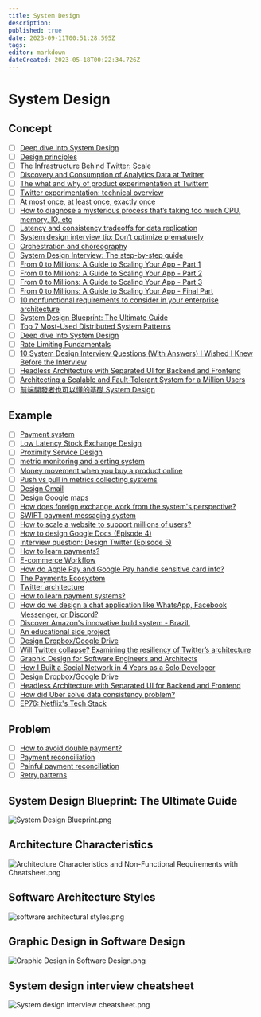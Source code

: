```yaml
---
title: System Design
description: 
published: true
date: 2023-09-11T00:51:28.595Z
tags: 
editor: markdown
dateCreated: 2023-05-18T00:22:34.726Z
---
```


# System Design
## Concept
- [ ] [Deep dive Into System Design](https://vishalrana9915.medium.com/deep-dive-into-system-design-d6b27525f208)
- [ ] [Design principles](https://blog.bytebytego.com/p/black-friday-flash-sale?utm_source=profile&utm_medium=reader2)
- [ ] [The Infrastructure Behind Twitter: Scale](https://blog.twitter.com/engineering/en_us/topics/infrastructure/2017/the-infrastructure-behind-twitter-scale)
- [ ] [Discovery and Consumption of Analytics Data at Twitter](https://blog.twitter.com/engineering/en_us/topics/insights/2016/discovery-and-consumption-of-analytics-data-at-twitter)
- [ ] [The what and why of product experimentation at Twittern](https://blog.twitter.com/engineering/en_us/a/2015/the-what-and-why-of-product-experimentation-at-twitter-0)
- [ ] [Twitter experimentation: technical overview](https://blog.twitter.com/engineering/en_us/a/2015/twitter-experimentation-technical-overview)
- [ ] [At most once, at least once, exactly once](https://blog.bytebytego.com/p/at-most-once-at-least-once-exactly?utm_source=profile&utm_medium=reader2)
- [ ] [How to diagnose a mysterious process that’s taking too much CPU, memory, IO, etc](https://blog.bytebytego.com/p/how-to-diagnose-a-mysterious-process?utm_source=profile&utm_medium=reader2)
- [ ] [Latency and consistency tradeoffs for data replication](https://blog.bytebytego.com/p/latency-and-consistency-tradeoffs?utm_source=profile&utm_medium=reader2)
- [ ] [System design interview tip: Don’t optimize prematurely](https://blog.bytebytego.com/p/system-design-interview-tip-dont?utm_source=profile&utm_medium=reader2)
- [ ] [Orchestration and choreography](https://blog.bytebytego.com/p/orchestration-and-choreography?utm_source=profile&utm_medium=reader2)
- [ ] [System Design Interview: The step-by-step guide](https://www.youtube.com/watch?v=i7twT3x5yv8)
- [ ] [From 0 to Millions: A Guide to Scaling Your App - Part 1](https://blog.bytebytego.com/p/from-0-to-millions-a-guide-to-scaling?utm_source=profile&utm_medium=reader2)
- [ ] [From 0 to Millions: A Guide to Scaling Your App - Part 2](https://blog.bytebytego.com/p/from-0-to-millions-a-guide-to-scaling-7b4?utm_source=profile&utm_medium=reader2)
- [ ] [From 0 to Millions: A Guide to Scaling Your App - Part 3](https://blog.bytebytego.com/p/from-0-to-millions-a-guide-to-scaling-b53?utm_source=profile&utm_medium=reader2)
- [ ] [From 0 to Millions: A Guide to Scaling Your App - Final Part](https://blog.bytebytego.com/p/from-0-to-millions-a-guide-to-scaling-47a?utm_source=profile&utm_medium=reader2)
- [ ] [10 nonfunctional requirements to consider in your enterprise architecture](https://www.redhat.com/architect/nonfunctional-requirements-architecture)
- [ ] [System Design Blueprint: The Ultimate Guide](https://blog.bytebytego.com/p/ep56-system-design-blueprint-the?utm_source=profile&utm_medium=reader2)
- [ ] [Top 7 Most-Used Distributed System Patterns](https://www.youtube.com/watch?v=nH4qjmP2KEE&ab_channel=ByteByteGo)
- [ ] [Deep dive Into System Design](https://vishalrana9915.medium.com/deep-dive-into-system-design-d6b27525f208)
- [ ] [Rate Limiting Fundamentals](https://blog.bytebytego.com/p/rate-limiting-fundamentals?utm_source=profile&utm_medium=reader2)
- [ ] [10 System Design Interview Questions (With Answers) I Wished I Knew Before the Interview](https://levelup.gitconnected.com/10-system-design-interview-questions-with-answers-i-wished-i-knew-before-the-interview-31dcfc3cddef)
- [ ] [Headless Architecture with Separated UI for Backend and Frontend](https://medium.com/design-microservices-architecture-with-patterns/headless-architecture-with-separated-ui-for-backend-and-frontend-f9789920e112)
- [ ] [Architecting a Scalable and Fault-Tolerant System for a Million Users](https://levelup.gitconnected.com/building-a-fault-tolerant-system-architecting-for-scalability-d56c5426d5db)
- [ ] [前端開發者也可以懂的基礎 System Design](https://medium.com/starbugs/%E5%89%8D%E7%AB%AF%E9%96%8B%E7%99%BC%E8%80%85%E4%B9%9F%E5%8F%AF%E4%BB%A5%E6%87%82%E7%9A%84%E5%9F%BA%E7%A4%8E-system-design-5468e0f43033)
## Example
- [ ] [Payment system](https://blog.bytebytego.com/p/payment-system?utm_source=profile&utm_medium=reader2)
- [ ] [Low Latency Stock Exchange Design](https://blog.bytebytego.com/p/low-latency-stock-exchange?utm_source=profile&utm_medium=reader2)
- [ ] [Proximity Service Design](https://blog.bytebytego.com/p/proximity-service?utm_source=profile&utm_medium=reader2)
- [ ] [metric monitoring and alerting system](https://blog.bytebytego.com/p/metric-monitoring?utm_source=profile&utm_medium=reader2)
- [ ] [Money movement when you buy a product online](https://blog.bytebytego.com/p/money-movement-when-you-buy-a-product?utm_source=profile&utm_medium=reader2)
- [ ] [Push vs pull in metrics collecting systems](https://blog.bytebytego.com/p/push-vs-pull-in-metrics-collecting?utm_source=profile&utm_medium=reader2)
- [ ] [Design Gmail](https://blog.bytebytego.com/p/design-gmail?utm_source=profile&utm_medium=reader2)
- [ ] [Design Google maps](https://blog.bytebytego.com/p/design-google-maps?utm_source=profile&utm_medium=reader2)
- [ ] [How does foreign exchange work from the system's perspective?](https://blog.bytebytego.com/p/how-does-foreign-exchange-work-from?utm_source=profile&utm_medium=reader2)
- [ ] [SWIFT payment messaging system](https://blog.bytebytego.com/p/swift-payment-messaging-system?utm_source=profile&utm_medium=reader2)
- [ ] [How to scale a website to support millions of users?](https://blog.bytebytego.com/p/how-to-scale-a-website-to-support?utm_source=profile&utm_medium=reader2)
- [ ] [How to design Google Docs (Episode 4)](https://blog.bytebytego.com/p/how-to-design-google-docs-episode?utm_source=profile&utm_medium=reader2)
- [ ] [Interview question: Design Twitter (Episode 5)](https://blog.bytebytego.com/p/interview-question-design-twitter?utm_source=profile&utm_medium=reader2)
- [ ] [How to learn payments?](https://blog.bytebytego.com/p/how-to-learn-payments?utm_source=profile&utm_medium=reader2)
- [ ] [E-commerce Workflow](https://blog.bytebytego.com/p/ep22-latency-numbers-you-should-know?utm_source=profile&utm_medium=reader2)
- [ ] [How do Apple Pay and Google Pay handle sensitive card info?](https://blog.bytebytego.com/p/ep25-how-applegoogle-pay-handle-card?utm_source=profile&utm_medium=reader2)
- [ ] [The Payments Ecosystem](https://blog.bytebytego.com/p/ep28-the-payments-ecosystem-also?utm_source=profile&utm_medium=reader2)
- [ ] [Twitter architecture](https://blog.bytebytego.com/p/ep30-why-is-postgresql-the-most-loved?utm_source=profile&utm_medium=reader2)
- [ ] [How to learn payment systems?](https://blog.bytebytego.com/p/ep34-session-cookie-jwt-token-sso?utm_source=profile&utm_medium=reader2)
- [ ] [How do we design a chat application like WhatsApp, Facebook Messenger, or Discord?](https://blog.bytebytego.com/p/ep-42-designing-a-chat-application?utm_source=profile&utm_medium=reader2)
- [ ] [Discover Amazon's innovative build system - Brazil.](https://blog.bytebytego.com/p/ep56-system-design-blueprint-the?utm_source=profile&utm_medium=reader2)
- [ ] [An educational side project](https://newsletter.pragmaticengineer.com/p/an-educational-side-project?utm_source=post-email-title&publication_id=458709&post_id=125323716&isFreemail=true&utm_medium=email)
- [ ] [Design Dropbox/Google Drive](https://nikhilgupta1.medium.com/design-dropbox-google-drive-81cd343571a8)
- [ ] [Will Twitter collapse? Examining the resiliency of Twitter’s architecture](https://learningdaily.dev/will-twitter-collapse-examining-the-resiliency-of-twitters-architecture-45d3959ab9c0)
- [ ] [Graphic Design for Software Engineers and Architects](https://betterprogramming.pub/graphic-design-for-software-engineers-and-architects-c616bb6c3366)
- [ ] [How I Built a Social Network in 4 Years as a Solo Developer](https://betterprogramming.pub/how-i-built-a-social-network-in-4-years-as-a-solo-developer-4af70fb2d4c8)
- [ ] [Design Dropbox/Google Drive](https://nikhilgupta1.medium.com/design-dropbox-google-drive-81cd343571a8)
- [ ] [Headless Architecture with Separated UI for Backend and Frontend](https://medium.com/design-microservices-architecture-with-patterns/headless-architecture-with-separated-ui-for-backend-and-frontend-f9789920e112)
- [ ] [How did Uber solve data consistency problem?](https://medium.com/@dmosyan/how-did-uber-solve-data-consistency-problem-dcdd39bd3ed6)
- [ ] [EP76: Netflix's Tech Stack](https://blog.bytebytego.com/p/ep76-netflixs-tech-stack?utm_source=profile&utm_medium=reader2)
## Problem
- [ ] [How to avoid double payment?](https://blog.bytebytego.com/p/how-to-avoid-double-payment?utm_source=profile&utm_medium=reader2)
- [ ] [Payment reconciliation](https://blog.bytebytego.com/p/payment-reconciliation?utm_source=profile&utm_medium=reader2)
- [ ] [Painful payment reconciliation](https://blog.bytebytego.com/p/painful-payment-reconciliation?utm_source=profile&utm_medium=reader2)
- [ ] [Retry patterns](https://blog.bytebytego.com/p/retry-patterns-episode-9?utm_source=profile&utm_medium=reader2)

## System Design Blueprint: The Ultimate Guide

![System Design Blueprint.png](http://192.168.25.60:8000/files/file_storage/2042b105.png)

## Architecture Characteristics

![Architecture Characteristics and Non-Functional Requirements with Cheatsheet.png](http://192.168.25.60:8000/files/file_storage/7059e188.png)

## Software Architecture Styles

![software architectural styles.png](http://192.168.25.60:8000/files/file_storage/b32613c4.png)

## Graphic Design in Software Design

![Graphic Design in Software Design.png](http://192.168.25.60:8000/files/file_storage/74371974.png)

## System design interview cheatsheet

![System design interview cheatsheet.png](http://192.168.25.60:8000/files/file_storage/4f32d7a0.png)

